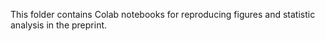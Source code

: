 This folder contains Colab notebooks for reproducing figures and statistic analysis in the preprint.

